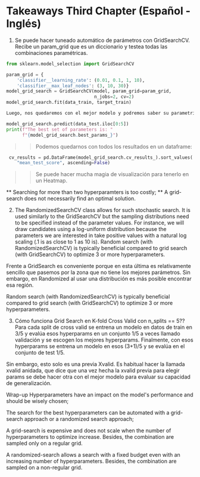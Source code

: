 # Takeaways Third Chapter (Español - Inglés)

1. Se puede hacer tuneado automático de parámetros con GridSearchCV. Recibe un param_grid que es un diccionario y testea todas las combinaciones paramétricas.

```python
from sklearn.model_selection import GridSearchCV

param_grid = {
    'classifier__learning_rate': (0.01, 0.1, 1, 10),
    'classifier__max_leaf_nodes': (3, 10, 30)}
model_grid_search = GridSearchCV(model, param_grid=param_grid,
                                 n_jobs=2, cv=2)
model_grid_search.fit(data_train, target_train) 

Luego, nos quedaremos con el mejor modelo y podremos saber su parametría:

model_grid_search.predict(data_test.iloc[0:5])
print(f"The best set of parameters is: "
      f"{model_grid_search.best_params_}")
```

>> Podemos quedarnos con todos los resultados en un dataframe:

```python
 cv_results = pd.DataFrame(model_grid_search.cv_results_).sort_values(
    "mean_test_score", ascending=False)
```

>> Se puede hacer mucha magia de visualización para tenerlo en un Heatmap.

** Searching for more than two hyperparamters is too costly;
** A grid-search does not necessarily find an optimal solution.

2. The RandomizedSearchCV class allows for such stochastic search. It is used similarly to the GridSearchCV but the sampling distributions need to be specified instead of the parameter values. For instance, we will draw candidates using a log-uniform distribution because the parameters we are interested in take positive values with a natural log scaling (.1 is as close to 1 as 10 is).
Random search (with RandomizedSearchCV) is typically beneficial compared to grid search (with GridSearchCV) to optimize 3 or more hyperparameters.

Frente a GridSearch es conveniente porque en esta última es relativamente sencillo que pasemos por la zona que no tiene los mejores parámetros. Sin embargo, en Randomized al usar una distribución es más posible encontrar esa región. 

Random search (with RandomizedSearchCV) is typically beneficial compared to grid search (with GridSearchCV) to optimize 3 or more hyperparameters.

3. Cómo funciona Grid Search en K-fold Cross Valid con n_splits == 5??
Para cada split de cross valid se entrena un modelo en datos de train en 3/5 y evalúa esos hyperparams en un conjunto 1/5 a veces llamado validación y se escogen los mejores hyperparams. Finalmente, con esos hyperparams se entrena un modelo en esos (3+1)/5  y se evalúa en el conjunto de test 1/5. 

Sin embargo, esto solo es una previa Xvalid. Es habitual hacer la llamada xvalid anidada, que dice que una vez hecha la xvalid previa para elegir params se debe hacer otra con el mejor modelo para evaluar su capacidad de generalización.


Wrap-up
Hyperparameters have an impact on the model's performance and should be wisely chosen;

The search for the best hyperparameters can be automated with a grid-search approach or a randomized search approach;

A grid-search is expensive and does not scale when the number of hyperparameters to optimize increase. Besides, the combination are sampled only on a regular grid.

A randomized-search allows a search with a fixed budget even with an increasing number of hyperparameters. Besides, the combination are sampled on a non-regular grid.